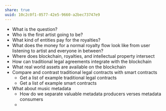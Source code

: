 ```yaml
---
share: true
uuid: 10c2c0f1-0577-42e5-9660-a2bec73747e9
---
```

* What is the question?
* Who is the first artist going to be?
* What kind of entities pay for the royalties?
* What does the money for a normal royalty flow look like from user listening to artist and everyone in between?
* Where does blockchain, royalties, and intellectual property intersect
* How can traditional legal agreements integrate with the blockchain
* What real world assets are available on the blockchain
* Compare and contrast  traditional legal contracts with smart contracts
	* Get a list of example traditional legal contracts
	* Get a list of example smart contracts
* What about music metadata
	* How do we separate valuable metadata producers verses metadata consumers
	* 